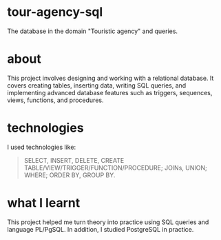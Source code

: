 # tour-agency-sql
The database in the domain "Touristic agency" and queries.

# about

This project involves designing and working with a relational database. It covers creating tables, inserting data, writing SQL queries, and implementing advanced database features such as triggers, sequences, views, functions, and procedures.

# technologies

I used technologies like:

> SELECT, INSERT, DELETE, CREATE TABLE/VIEW/TRIGGER/FUNCTION/PROCEDURE;
> JOINs, UNION;
> WHERE;
> ORDER BY, GROUP BY.

# what I learnt

This project helped me turn theory into practice using SQL queries and language PL/PgSQL. In addition, I studied PostgreSQL in practice. 

